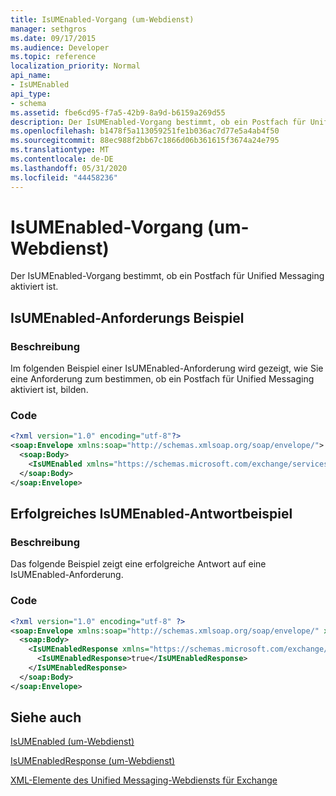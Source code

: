 ```yaml
---
title: IsUMEnabled-Vorgang (um-Webdienst)
manager: sethgros
ms.date: 09/17/2015
ms.audience: Developer
ms.topic: reference
localization_priority: Normal
api_name:
- IsUMEnabled
api_type:
- schema
ms.assetid: fbe6cd95-f7a5-42b9-8a9d-b6159a269d55
description: Der IsUMEnabled-Vorgang bestimmt, ob ein Postfach für Unified Messaging aktiviert ist.
ms.openlocfilehash: b1478f5a113059251fe1b036ac7d77e5a4ab4f50
ms.sourcegitcommit: 88ec988f2bb67c1866d06b361615f3674a24e795
ms.translationtype: MT
ms.contentlocale: de-DE
ms.lasthandoff: 05/31/2020
ms.locfileid: "44458236"
---
```

# <a name="isumenabled-operation-um-web-service"></a>IsUMEnabled-Vorgang (um-Webdienst)

Der IsUMEnabled-Vorgang bestimmt, ob ein Postfach für Unified Messaging aktiviert ist.
  
## <a name="isumenabled-request-example"></a>IsUMEnabled-Anforderungs Beispiel

### <a name="description"></a>Beschreibung

Im folgenden Beispiel einer IsUMEnabled-Anforderung wird gezeigt, wie Sie eine Anforderung zum bestimmen, ob ein Postfach für Unified Messaging aktiviert ist, bilden.
  
### <a name="code"></a>Code

```XML
<?xml version="1.0" encoding="utf-8"?>
<soap:Envelope xmlns:soap="http://schemas.xmlsoap.org/soap/envelope/">
  <soap:Body>
    <IsUMEnabled xmlns="https://schemas.microsoft.com/exchange/services/2006/messages" />
  </soap:Body>
</soap:Envelope>
```

## <a name="successful-isumenabled-response-example"></a>Erfolgreiches IsUMEnabled-Antwortbeispiel

### <a name="description"></a>Beschreibung

Das folgende Beispiel zeigt eine erfolgreiche Antwort auf eine IsUMEnabled-Anforderung.
  
### <a name="code"></a>Code

```XML
<?xml version="1.0" encoding="utf-8" ?>
<soap:Envelope xmlns:soap="http://schemas.xmlsoap.org/soap/envelope/" xmlns:xsi="http://www.w3.org/2001/XMLSchema-instance" xmlns:xsd="http://www.w3.org/2001/XMLSchema">
  <soap:Body>
    <IsUMEnabledResponse xmlns="https://schemas.microsoft.com/exchange/services/2006/messages">
      <IsUMEnabledResponse>true</IsUMEnabledResponse> 
    </IsUMEnabledResponse>
  </soap:Body>
</soap:Envelope>
```

## <a name="see-also"></a>Siehe auch



[IsUMEnabled (um-Webdienst)](isumenabled-um-web-service.md)
  
[IsUMEnabledResponse (um-Webdienst)](isumenabledresponse-um-web-service.md)


[XML-Elemente des Unified Messaging-Webdiensts für Exchange](unified-messaging-web-service-xml-elements-for-exchange.md)

